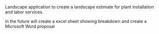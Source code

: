 Landscape application to create a landscape estimate for plant installation and labor services.

in the future will create a excel sheet showing breakdown and create a Microsoft Word proposal
